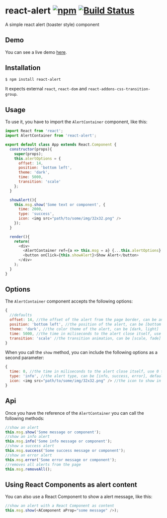 # react-alert [![npm](https://badge.fury.io/js/react-alert.svg)](http://badge.fury.io/js/react-alert) [![Build Status](https://travis-ci.org/schiehll/react-alert.svg?branch=master)](https://travis-ci.org/schiehll/react-alert)

A simple react alert (toaster style) component

## Demo

You can see a live demo [here](http://schiehll.github.io/react-alert/).

## Installation

```bash
$ npm install react-alert
```

It expects external `react`, `react-dom` and `react-addons-css-transition-group`.

## Usage

To use it, you have to import the `AlertContainer` component, like this:

```js
import React from 'react';
import AlertContainer from 'react-alert';

export default class App extends React.Component {
  constructor(props){
    super(props);
    this.alertOptions = {
      offset: 14,
      position: 'bottom left',
      theme: 'dark',
      time: 5000,
      transition: 'scale'
    };
  }

  showAlert(){
    this.msg.show('Some text or component', {
      time: 2000,
      type: 'success',
      icon: <img src="path/to/some/img/32x32.png" />
    });
  }

  render(){
    return(
      <div>
        <AlertContainer ref={a => this.msg = a} {...this.alertOptions} />
        <button onClick={this.showAlert}>Show Alert</button>
      </div>
    );
  }
}
```

## Options

The `AlertContainer` component accepts the following options:

```js
{
  //defaults
  offset: 14, //the offset of the alert from the page border, can be any number
  position: 'bottom left', //the position of the alert, can be [bottom left, bottom right, top left, top right]
  theme: 'dark', //the color theme of the alert, can be [dark, light]
  time: 5000, //the time in miliseconds to the alert close itself, use 0 to prevent auto close (apply to all alerts)
  transition: 'scale' //the transition animation, can be [scale, fade]
}
```

When you call the `show` method, you can include the following options as a second parameter:

```js
{
  time: 0, //the time in miliseconds to the alert close itself, use 0 to prevent auto close (apply to this alert only), default is 5000
  type: 'info', //the alert type, can be [info, success, error], default is info
  icon: <img src="path/to/some/img/32x32.png" /> //the icon to show in the alert, if none is given the default of each type will be showed
}
```

## Api

Once you have the reference of the `AlertContainer` you can call the following methods:

```js
//show an alert
this.msg.show('Some message or component');
//show an info alert
this.msg.info('Some info message or component');
//show a success alert
this.msg.success('Some success message or component');
//show an error alert
this.msg.error('Some error message or component');
//removes all alerts from the page
this.msg.removeAll();
```
## Using React Components as alert content

You can also use a React Component to show a alert message, like this:

```js
//show an alert with a React Component as content
this.msg.show(<AComponent aProp="some message" />);
```
